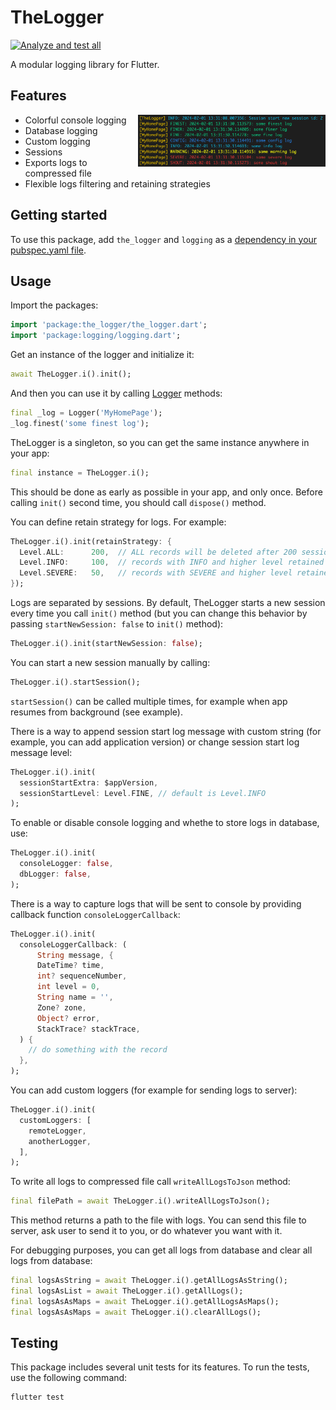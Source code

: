 # TheLogger

[![Analyze and test all](https://github.com/nesquikm/the_logger/actions/workflows/analyze-and-test.yaml/badge.svg)](https://github.com/nesquikm/the_logger/actions/workflows/analyze-and-test.yaml)

A modular logging library for Flutter.

## Features

<img src="https://github.com/nesquikm/the_logger/raw/main/images/colorful_logging.png" width="300" alt="Colorful logging" align="right">

- Colorful console logging
- Database logging
- Custom logging
- Sessions
- Exports logs to compressed file
- Flexible logs filtering and retaining strategies

## Getting started

To use this package, add `the_logger` and `logging` as a [dependency in your pubspec.yaml file](https://flutter.dev/docs/development/packages-and-plugins/using-packages).

## Usage

Import the packages:

```dart
import 'package:the_logger/the_logger.dart';
import 'package:logging/logging.dart';
```

Get an instance of the logger and initialize it:

```dart
await TheLogger.i().init();
```

And then you can use it by calling [Logger](https://pub.dev/packages/logging) methods:

```dart
final _log = Logger('MyHomePage');
_log.finest('some finest log');
```

TheLogger is a singleton, so you can get the same instance anywhere in your app:

```dart
final instance = TheLogger.i();
```

This should be done as early as possible in your app, and only once. Before calling `init()` second time, you should call `dispose()` method.

You can define retain strategy for logs. For example:

```dart
TheLogger.i().init(retainStrategy: {
  Level.ALL:      200,  // ALL records will be deleted after 200 sessions
  Level.INFO:     100,  // records with INFO and higher level retained for 300 sessions
  Level.SEVERE:   50,   // records with SEVERE and higher level retained for 350 sessions
});
```

Logs are separated by sessions. By default, TheLogger starts a new session every time you call `init()` method (but you can change this behavior by passing `startNewSession: false` to `init()` method):

```dart
TheLogger.i().init(startNewSession: false);
```

You can start a new session manually by calling:

```dart
TheLogger.i().startSession();
```

`startSession()` can be called multiple times, for example when app resumes from background (see example).

There is a way to append session start log message with custom string (for example, you can add application version) or change session start log message level:

```dart
TheLogger.i().init(
  sessionStartExtra: $appVersion,
  sessionStartLevel: Level.FINE, // default is Level.INFO
);
```

To enable or disable console logging and whethe to store logs in database, use:

```dart
TheLogger.i().init(
  consoleLogger: false,
  dbLogger: false,
);
```

There is a way to capture logs that will be sent to console by providing callback function `consoleLoggerCallback`:

```dart
TheLogger.i().init(
  consoleLoggerCallback: (
      String message, {
      DateTime? time,
      int? sequenceNumber,
      int level = 0,
      String name = '',
      Zone? zone,
      Object? error,
      StackTrace? stackTrace,
  ) {
    // do something with the record
  },
);
```

You can add custom loggers (for example for sending logs to server):

```dart
TheLogger.i().init(
  customLoggers: [
    remoteLogger,
    anotherLogger,
  ],
);
```

To write all logs to compressed file call `writeAllLogsToJson` method:

```dart
final filePath = await TheLogger.i().writeAllLogsToJson();
```

This method returns a path to the file with logs. You can send this file to server, ask user to send it to you, or do whatever you want with it.

For debugging purposes, you can get all logs from database and clear all logs from database:

```dart
final logsAsString = await TheLogger.i().getAllLogsAsString();
final logsAsList = await TheLogger.i().getAllLogs();
final logsAsAsMaps = await TheLogger.i().getAllLogsAsMaps();
final logsAsAsMaps = await TheLogger.i().clearAllLogs();
```

## Testing

This package includes several unit tests for its features. To run the tests, use the following command:

```bash
flutter test
```
